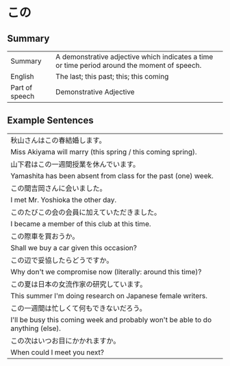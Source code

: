 # この

## Summary

<table><tr>   <td>Summary</td>   <td>A demonstrative adjective which indicates a time or time period around the moment of speech.</td></tr><tr>   <td>English</td>   <td>The last; this past; this; this coming</td></tr><tr>   <td>Part of speech</td>   <td>Demonstrative Adjective</td></tr></table>

## Example Sentences

<table><tr><td>秋山さんはこの春結婚します。</td></tr><tr><td>Miss Akiyama will marry (this spring / this coming spring).</td></tr><tr><td>山下君はこの一週間授業を休んでいます。</td></tr><tr><td>Yamashita has been absent from class for the past (one) week.</td></tr><tr><td>この間吉岡さんに会いました。</td></tr><tr><td>I met Mr. Yoshioka the other day.</td></tr><tr><td>このたびこの会の会員に加えていただきました。</td></tr><tr><td>I became a member of this club at this time.</td></tr><tr><td>この際車を買おうか。</td></tr><tr><td>Shall we buy a car given this occasion?</td></tr><tr><td>この辺で妥協したらどうですか。</td></tr><tr><td>Why don't we compromise now (literally: around this time)?</td></tr><tr><td>この夏は日本の女流作家の研究しています。</td></tr><tr><td>This summer I'm doing research on Japanese female writers.</td></tr><tr><td>この一週間は忙しくて何もできないだろう。</td></tr><tr><td>I'll be busy this coming week and probably won't be able to do anything (else).</td></tr><tr><td>この次はいつお目にかかれますか。</td></tr><tr><td>When could I meet you next?</td></tr></table>

